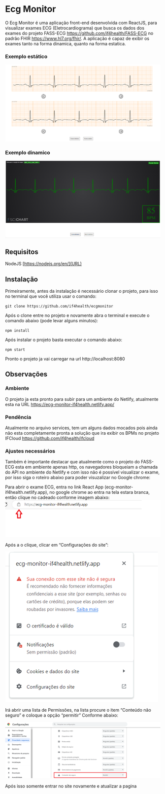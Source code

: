 # Ecg Monitor
O Ecg Monitor é uma aplicação front-end desenvolvida com ReactJS, para visualizar exames ECG (Eletrocardiograma) que busca os dados dos exames do projeto FASS-ECG https://github.com/if4health/FASS-ECG no padrão FHIR https://www.hl7.org/fhir/. A aplicação é capaz de exibir os exames tanto na forma dinamica, quanto na forma estatica.

### Exemplo estático
![estatico](images/estatico_img2.png)

### Exemplo dinamico
![dinamico](images/dinamico_img1.png)

## Requisitos
NodeJS [https://nodejs.org/en/](URL) 

## Instalação
Primeiramente, antes da instalação é necessário clonar o projeto, para isso no terminal que você utiliza usar o comando:

`git clone https://github.com/if4health/ecgmonitor`

Após o clone entre no projeto e novamente abra o terminal e execute o comando abaixo (pode levar alguns minutos):

`npm install`

Após instalar o projeto basta executar o comando abaixo:

`npm start`

Pronto o projeto ja vai carregar na url http://localhost:8080


## Observações

### Ambiente

O projeto ja esta pronto para subir para um ambiente do Netlify, atualmente esta na URL https://ecg-monitor-if4health.netlify.app/

### Pendência
Atualmente no arquivo services, tem um alguns dados mocados pois ainda não esta completamente pronta a solução que ira exibir os BPMs no projeto IFCloud https://github.com/if4health/ifcloud

### Ajustes necessários
Também é importante destacar que atualmente como o projeto do FASS-ECG esta em ambiente apenas http, os navegadores bloqueiam a chamada do API no ambiente do Netlify e com isso não é possível visualizar o exame, por isso siga o roteiro abaixo para poder visuzalizar no Google chrome:

Para abrir o exame ECG, entra no link React App (ecg-monitor-if4health.netlify.app), no google chrome ao entra na tela estara branca, então clique no cadeado conforme imagem abaixo:
![cadeado](images/cadeado_1.png)
 

Após a o clique,  clicar em “Configurações do site”:

![lista](images/lista.png)
 
Irá abrir uma lista de Permissões, na lista procure o item “Conteúdo não seguro” e coloque a opção “permitir” Conforme abaixo:
 
![permi](images/permi.png)

Após isso somente entrar no site novamente e atualizar a pagina


